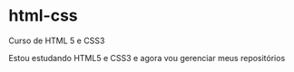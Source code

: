 # html-css
 Curso de HTML 5 e CSS3

 Estou estudando HTML5 e CSS3 e agora vou gerenciar meus repositórios 
